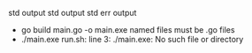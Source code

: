std output
std output
std err output
+ go build main.go -o main.exe
named files must be .go files
+ ./main.exe
run.sh: line 3: ./main.exe: No such file or directory
